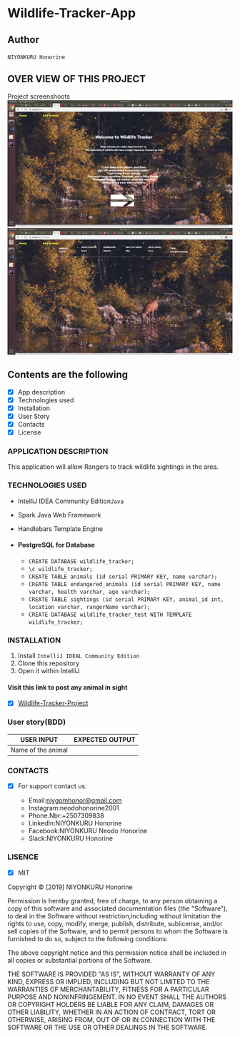 # Wildlife-Tracker-App

## Author 

`NIYONKURU Honorine`

## OVER VIEW OF THIS PROJECT
Project screenshoots
<img src="Pictures/wild_tracker_homepage.png">
<img src="Pictures/database_results.png">
## Contents are the following
  - [x] App description
  - [x]  Technologies used
  - [x]  Installation
  - [x] User Story
  - [x]  Contacts
  - [x]  License

### APPLICATION DESCRIPTION

This application will allow Rangers to track wildlife sightings in the area.


 ### TECHNOLOGIES USED
 
 
 + IntelliJ IDEA Community Edition`Java`
 + Spark Java Web Framework
 + Handlebars Template Engine
 +  #### PostgreSQL for Database
    
      +  `CREATE DATABASE wildlife_tracker;`
     + `\c wildlife_tracker;`
      + `CREATE TABLE animals (id serial PRIMARY KEY, name varchar);`
      + `CREATE TABLE endangered_animals (id serial PRIMARY KEY, name varchar, health varchar, age varchar);`
    + `CREATE TABLE sightings (id serial PRIMARY KEY, animal_id int, location varchar, rangerName varchar);`
    + `CREATE DATABASE wildlife_tracker_test WITH TEMPLATE wildlife_tracker;`
  ### INSTALLATION
 
 1. Install  `IntelliJ IDEAL Community Edition`
 2. Clone this repository
 3. Open it within IntelliJ
 
 
 ####  Visit this link to post any animal in sight
 
 - [x] [Wildlife-Tracker-Project](https://neodo-wildlife.herokuapp.com)
 
 ###  User story(BDD)
 
|USER INPUT     |  EXPECTED OUTPUT|
|---------------|-----------------|
|Name of the animal
   
  ### CONTACTS
  
  
- [X]  For support contact us:

     +  Email:niygomhonor@gmail.com
     +  Instagram:neodohonorine2001
     +  Phone.Nbr:+2507309838
     +  LinkedIn:NIYONKURU Honorine
     +  Facebook:NIYONKURU Neodo Honorine
     +  Slack:NIYONKURU Honorine

     
### LISENCE
- [x] MIT

Copyright &copy; [2019] NIYONKURU Honorine

Permission is hereby granted, free of charge, to any person obtaining a copy of this software and associated documentation files (the "Software"),
 to deal in the Software without restriction,including without limitation the rights to use, 
 copy, modify, merge, publish, distribute, sublicense, and/or sell copies of the Software, and to permit persons to whom the Software is furnished to do so,
  subject to the following conditions:

The above copyright notice and this permission notice shall be included in all copies or substantial portions of the Software.

THE SOFTWARE IS PROVIDED "AS IS", WITHOUT WARRANTY OF ANY KIND, EXPRESS OR IMPLIED, INCLUDING BUT NOT LIMITED TO THE WARRANTIES OF MERCHANTABILITY, 
FITNESS FOR A PARTICULAR PURPOSE AND NONINFRINGEMENT. IN NO EVENT SHALL THE AUTHORS OR COPYRIGHT HOLDERS BE LIABLE FOR ANY CLAIM, DAMAGES OR OTHER LIABILITY,
 WHETHER IN AN ACTION OF CONTRACT, TORT OR OTHERWISE, ARISING FROM, OUT OF OR IN CONNECTION WITH THE SOFTWARE OR THE USE OR OTHER DEALINGS IN THE SOFTWARE.
